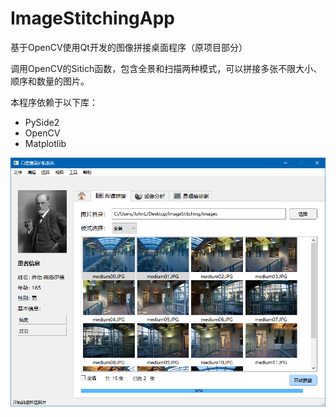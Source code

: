 # ImageStitchingApp
基于OpenCV使用Qt开发的图像拼接桌面程序（原项目部分）

调用OpenCV的Sitich函数，包含全景和扫描两种模式，可以拼接多张不限大小、顺序和数量的图片。

本程序依赖于以下库：

- PySide2
- OpenCV
- Matplotlib

![alt text](https://github.com/JT-TL/ImageStitchingApp/blob/main/overview.png)


